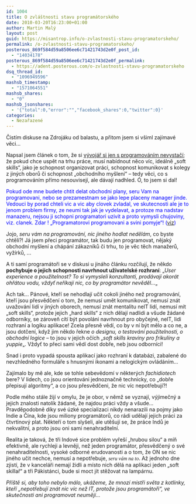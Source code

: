 ```yaml
---
id: 1004
title: O zvláštnosti stavu programátorského
date: 2010-03-20T16:23:00+01:00
author: Martin Malý
layout: post
guid: https://misantrop.info/o-zvlastnosti-stavu-programatorskeho/
permalink: /o-zvlastnosti-stavu-programatorskeho/
posterous_869f584d59a8506ee6c71421743d2e0f_post_id:
  - "14034178"
posterous_869f584d59a8506ee6c71421743d2e0f_permalink:
  - https://adent.posterous.com/o-zvlastnosti-stavu-programatorskeho
dsq_thread_id:
  - "1096949596"
mashsb_timestamp:
  - "1571064551"
mashsb_shares:
  - "0"
mashsb_jsonshares:
  - '{"total":0,"error":"","facebook_shares":0,"twitter":0}'
categories:
  - Nezařazené
---
```

Čist&iacute;m diskuse na Zdroj&aacute;ku od balastu, a přitom jsem si v&scaron;iml zaj&iacute;mav&eacute; věci&#8230;

Napsal jsem čl&aacute;nek o tom, že si [v&yacute;voj&aacute;ř si jen s programov&aacute;n&iacute;m nevystač&iacute;](https://zdrojak.root.cz/clanky/vyvojar-si-jen-s-programovanim-nevystaci/); že pokud chce uspět na trhu pr&aacute;ce, mus&iacute; nab&iacute;dnout něco v&iacute;c, ide&aacute;lně &#8222;soft skills&#8220;, jako je schopnost organizovat pr&aacute;ci, schopnost komunikovat s kolegy z jin&yacute;ch oborů či schopnost &#8222;obchodn&iacute;ho my&scaron;len&iacute;&#8220; &#8211; tedy věci, co s programov&aacute;n&iacute;m př&iacute;mo nesouvisej&iacute;, ale d&aacute;vaj&iacute; nadhled. &Oacute;, to jsem si dal!

<span style="color: #0000ff;">Pokud ode mne budete chtit delat obchodni plany, seru Vam na programovani, nebo se prezamestnam se jako lepe placeny manager jinde. Vedouci by porad chteli vic a vic aby clovek zvladal, ve skutecnosti ale je to jenom problem firmy, ze neumi tak jak je vydelavat, a protoze ma nadstav manazeru, nejsou ji schopni programatori uzivit a proto vymysli chujoviny, viz. clanek. Zdar ! &bdquo;Programatorovi programovani a svini pomyje&ldquo;! (<a href="https://zdrojak.root.cz/clanky/vyvojar-si-jen-s-programovanim-nevystaci/nazory/8118/">viz</a>)</span>

Jojo, _seru v&aacute;m na programov&aacute;n&iacute;, nic jin&eacute;ho hodlat neděl&aacute;m_, co byste chtěli?! J&aacute; jsem přeci program&aacute;tor, tak budu jen programovat, nějak&yacute; obchodn&iacute; my&scaron;len&iacute; a ch&aacute;p&aacute;n&iacute; z&aacute;kazn&iacute;ků či trhu, to je věc těch manažerů, vyž&iacute;rků, &#8230;

A ti sam&iacute; program&aacute;toři se v diskusi u jin&aacute;ho čl&aacute;nku rozčiluj&iacute;, že někdo **pochybuje o jejich schopnosti navrhnout uživatelsk&eacute; rozhran&iacute;**: &#8222;_User experience a použitelnost? To si vymysleli konzultanti, prod&aacute;vaj&iacute; akor&aacute;t ohř&aacute;tou vodu, vždyť neř&iacute;kaj&iacute; nic, co by program&aacute;tor nevěděl&#8230;_&#8222;

Ach tak&#8230; P&aacute;nov&eacute;, kteř&iacute; se nehodlaj&iacute; učit cokoli jin&eacute;ho než programov&aacute;n&iacute;, kteř&iacute; jsou přesvědčen&iacute; o tom, že nemus&iacute; umět komunikovat, nemus&iacute; zn&aacute;t uvažov&aacute;n&iacute; lid&iacute; v jin&yacute;ch oborech, nemus&iacute; zn&aacute;t mentalitu neIT lid&iacute;, nemus&iacute; m&iacute;t &#8222;soft skills&#8220;, protože jejich &#8222;hard skills&#8220; z nich dělaj&iacute; nadlidi a v&scaron;ude ž&aacute;dan&eacute; odborn&iacute;ky, se z&aacute;roveň c&iacute;t&iacute; b&yacute;t povol&aacute;ni navrhnout pro obyčejn&eacute;, neIT, lidi rozhran&iacute; a logiku aplikace! Zcela přesně věd&iacute;, co by v n&iacute; b&yacute;t mělo a co ne, a jsou dotčen&iacute;, když jim někdo řekne _o designu, o testov&aacute;n&iacute; použitelnosti, o obchodn&iacute; logice_ &#8211; to jsou v jejich oč&iacute;ch &#8222;_soft skills kraviny pro frikul&iacute;ny a yuppie_&#8222;. Vždyť to přeci sami věd&iacute; dost dobře, neb jsou odborn&iacute;ci!

Snad i proto vypad&aacute; spousta aplikac&iacute; jako rozhran&iacute; k datab&aacute;zi, zabalen&eacute; do nevzhledn&eacute;ho formul&aacute;ře s hnusn&yacute;mi ikonami a nelogick&yacute;m ovl&aacute;d&aacute;n&iacute;m&#8230;

Zaj&iacute;malo by mě ale, kde se tohle sebevědom&iacute; v někter&yacute;ch _fachidiotech_ bere? V lidech, co jsou orientov&aacute;ni jednoznačně technicky, co &#8222;dobře přepisuj&iacute; algoritmy&#8220;, a co jsou přesvědčeni, že nic v&iacute;c nepotřebuj&iacute;?!

Podle m&eacute;ho st&aacute;le žij&iacute; v omylu, že je obor, v němž se vyznaj&iacute;, v&yacute;jimečn&yacute; a jejich znalosti natolik ž&aacute;dan&eacute;, že najdou pr&aacute;ci vždy a v&scaron;ude&#8230; Pravděpodobně d&iacute;ky sv&eacute; &uacute;zk&eacute; specializaci nikdy nenarazili na pojmy jako Indie a Č&iacute;na, kde jsou miliony program&aacute;torů, co r&aacute;di udělaj&iacute; jejich pr&aacute;ci za čtvrtinov&yacute; plat. Někteř&iacute; o tom sly&scaron;eli, ale utě&scaron;uj&iacute; se, že pr&aacute;ce Indů je nekvalitn&iacute;, a proto jsou oni sami nenahraditeln&iacute;.

Realita je takov&aacute;, že tři Indov&eacute; sice probl&eacute;m vyře&scaron;&iacute; &#8222;hrubou silou&#8220; a m&iacute;ň efektivně, ale rychleji a levněji, než jeden program&aacute;tor, přesvědčen&yacute; o sv&eacute; nenahraditelnosti, vysok&eacute; odborn&eacute; erudovanosti a o tom, že ON se nic jin&eacute;ho učit nechce, nemus&iacute; a nepotřebuje, _<span style="font-family: mceinline;">seru v&aacute;m na to</span>_. Až jednoho dne zjist&iacute;, že v kancel&aacute;ři nemaj&iacute; židli a m&iacute;sto nich děl&aacute; na aplikaci jeden &#8222;soft skillař&#8220; a tři P&aacute;kist&aacute;nci, bude si moct j&iacute;t stěžovat na lamp&aacute;rnu.

_Př&iacute;&scaron;tě si, aby toho nebylo m&aacute;lo, uk&aacute;žeme, že mnoz&iacute; mistři světa z kotlinky, kteř&iacute; &#8222;nepotřebuj&iacute; zn&aacute;t nic v&iacute;c než IT, protože jsou program&aacute;toři&#8220;, ve skutečnosti ani programovat neuměj&iacute;&#8230;_